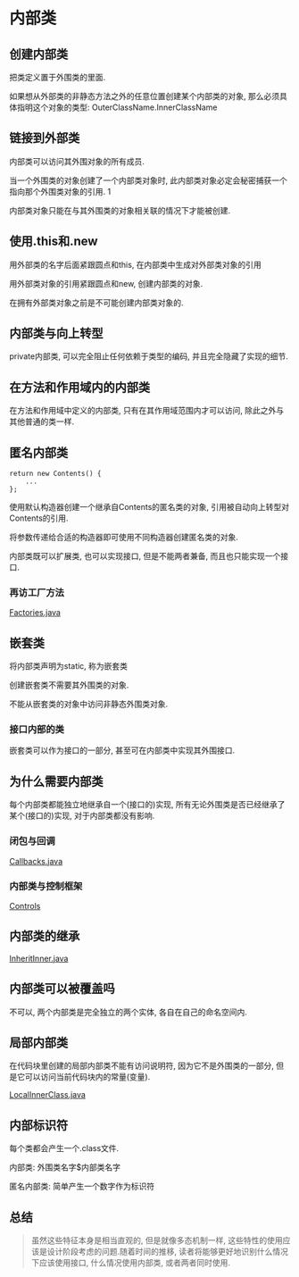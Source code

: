 # 内部类
## 创建内部类
把类定义置于外围类的里面.  

如果想从外部类的非静态方法之外的任意位置创建某个内部类的对象, 那么必须具体指明这个对象的类型: OuterClassName.InnerClassName  

## 链接到外部类
内部类可以访问其外围对象的所有成员.  

当一个外围类的对象创建了一个内部类对象时, 此内部类对象必定会秘密捕获一个指向那个外围类对象的引用.  1

内部类对象只能在与其外围类的对象相关联的情况下才能被创建.  

## 使用.this和.new
用外部类的名字后面紧跟圆点和this, 在内部类中生成对外部类对象的引用  

用外部类对象的引用紧跟圆点和new, 创建内部类的对象.  

在拥有外部类对象之前是不可能创建内部类对象的.  

## 内部类与向上转型
private内部类, 可以完全阻止任何依赖于类型的编码, 并且完全隐藏了实现的细节.  

## 在方法和作用域内的内部类
在方法和作用域中定义的内部类, 只有在其作用域范围内才可以访问, 除此之外与其他普通的类一样.  

## 匿名内部类
```$xslt
return new Contents() {
    ...
};
```  

使用默认构造器创建一个继承自Contents的匿名类的对象, 引用被自动向上转型对Contents的引用.  

将参数传递给合适的构造器即可使用不同构造器创建匿名类的对象.  

内部类既可以扩展类, 也可以实现接口, 但是不能两者兼备, 而且也只能实现一个接口.  

### 再访工厂方法
[Factories.java](./Factories.java)  

## 嵌套类
将内部类声明为static, 称为嵌套类  

创建嵌套类不需要其外围类的对象.  

不能从嵌套类的对象中访问非静态外围类对象.  

### 接口内部的类
嵌套类可以作为接口的一部分, 甚至可在内部类中实现其外围接口.  

## 为什么需要内部类
每个内部类都能独立地继承自一个(接口的)实现, 所有无论外围类是否已经继承了某个(接口的)实现, 对于内部类都没有影响.  

### 闭包与回调
[Callbacks.java](./Callbacks.java)
### 内部类与控制框架
[Controls](./Controls)

## 内部类的继承
[InheritInner.java](./InheritInner.java)  

## 内部类可以被覆盖吗
不可以, 两个内部类是完全独立的两个实体, 各自在自己的命名空间内.   

## 局部内部类
在代码块里创建的局部内部类不能有访问说明符, 因为它不是外围类的一部分, 但是它可以访问当前代码块内的常量(变量).  

[LocalInnerClass.java](./LocalInnerClass.java)

## 内部标识符
每个类都会产生一个.class文件.  

内部类: 外围类名字$内部类名字   

匿名内部类: 简单产生一个数字作为标识符  

## 总结
> 虽然这些特征本身是相当直观的, 但是就像多态机制一样, 这些特性的使用应该是设计阶段考虑的问题.随着时间的推移, 读者将能够更好地识别什么情况下应该使用接口, 什么情况使用内部类, 或者两者同时使用.
